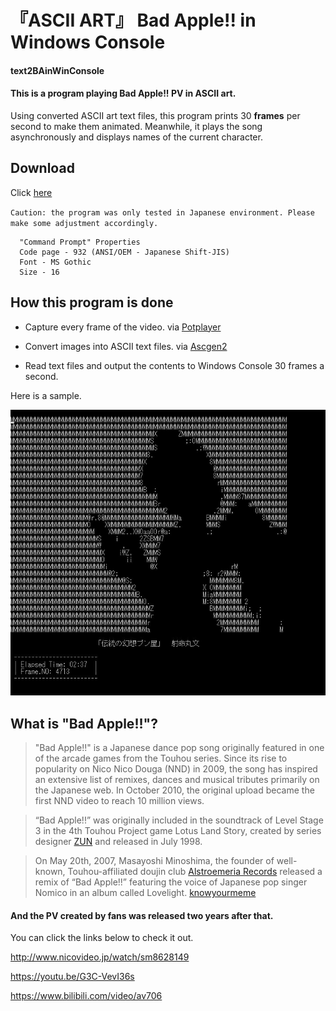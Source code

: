 # 『ASCII ART』 Bad Apple!! in Windows Console

#### text2BAinWinConsole
#### This is a program playing **Bad Apple!! PV** in ASCII art.

Using converted ASCII art text files, this program prints 30 **frames** per second to make them animated. Meanwhile, it plays the song asynchronously and displays names of the current character.

## Download

Click [here](https://github.com/Pasc99/text2BAinWinConsole/raw/master/text2ba.zip)

`Caution: the program was only tested in Japanese environment. Please make some adjustment accordingly.`

```
  "Command Prompt" Properties
  Code page - 932 (ANSI/OEM - Japanese Shift-JIS)
  Font - MS Gothic
  Size - 16
```

## How this program is done

- Capture every frame of the video.      via [Potplayer](https://potplayer.daum.net/) 

- Convert images into ASCII text files.      via [Ascgen2](https://ascgendotnet.jmsoftware.co.uk/)

- Read text files and output the contents to Windows Console 30 frames a second.

Here is a sample.

![SAMPLE](https://raw.githubusercontent.com/Pasc99/text2BAinWinConsole/master/sample.JPG)



## What is "Bad Apple!!"?

> "Bad Apple!!" is a Japanese dance pop song originally featured in one of the arcade games from the Touhou series. Since its rise to popularity on Nico Nico Douga (NND) in 2009, the song has inspired an extensive list of remixes, dances and musical tributes primarily on the Japanese web. In October 2010, the original upload became the first NND video to reach 10 million views. 

> “Bad Apple!!” was originally included in the soundtrack of Level Stage 3 in the 4th Touhou Project game Lotus Land Story, created by series designer [ZUN](http://www16.big.or.jp/~zun/) and released in July 1998.

> On May 20th, 2007, Masayoshi Minoshima, the founder of well-known, Touhou-affiliated doujin club [Alstroemeria Records](http://alst.net/) released a remix of “Bad Apple!!” featuring the voice of Japanese pop singer Nomico in an album called Lovelight.
> [knowyourmeme](http://knowyourmeme.com/memes/bad-apple)

#### And the PV created by fans was released two years after that.

You can click the links below to check it out. 

http://www.nicovideo.jp/watch/sm8628149

https://youtu.be/G3C-VevI36s

https://www.bilibili.com/video/av706






